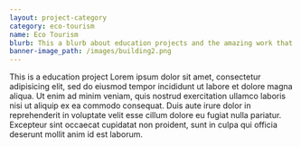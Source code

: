 ```yaml
---
layout: project-category
category: eco-tourism
name: Eco Tourism
blurb: This a blurb about education projects and the amazing work that you do, you can easily edit this lorem ipsum to contain real text
banner-image_path: /images/building2.png
---
```


This is a education project Lorem ipsum dolor sit amet, consectetur adipisicing elit, sed do eiusmod tempor incididunt ut labore et dolore magna aliqua. Ut enim ad minim veniam, quis nostrud exercitation ullamco laboris nisi ut aliquip ex ea commodo consequat. Duis aute irure dolor in reprehenderit in voluptate velit esse cillum dolore eu fugiat nulla pariatur. Excepteur sint occaecat cupidatat non proident, sunt in culpa qui officia deserunt mollit anim id est laborum.
